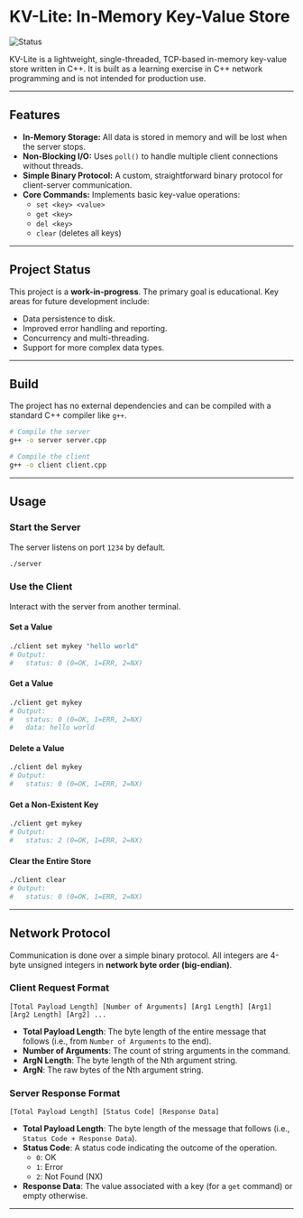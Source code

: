 # KV-Lite: In-Memory Key-Value Store

![Status](https://img.shields.io/badge/status-work_in_progress-yellow)

KV-Lite is a lightweight, single-threaded, TCP-based in-memory key-value store written in C++. It is built as a learning exercise in C++ network programming and is not intended for production use.

---

## Features

- **In-Memory Storage:** All data is stored in memory and will be lost when the server stops.
- **Non-Blocking I/O:** Uses `poll()` to handle multiple client connections without threads.
- **Simple Binary Protocol:** A custom, straightforward binary protocol for client-server communication.
- **Core Commands:** Implements basic key-value operations:
  - `set <key> <value>`
  - `get <key>`
  - `del <key>`
  - `clear` (deletes all keys)

---

## Project Status

This project is a **work-in-progress**. The primary goal is educational. Key areas for future development include:

- Data persistence to disk.
- Improved error handling and reporting.
- Concurrency and multi-threading.
- Support for more complex data types.

---

## Build

The project has no external dependencies and can be compiled with a standard C++ compiler like `g++`.

```bash
# Compile the server
g++ -o server server.cpp

# Compile the client
g++ -o client client.cpp
```

---

## Usage

### Start the Server

The server listens on port `1234` by default.

```bash
./server
```

### Use the Client

Interact with the server from another terminal.

#### Set a Value

```bash
./client set mykey "hello world"
# Output:
#   status: 0 (0=OK, 1=ERR, 2=NX)
```

#### Get a Value

```bash
./client get mykey
# Output:
#   status: 0 (0=OK, 1=ERR, 2=NX)
#   data: hello world
```

#### Delete a Value

```bash
./client del mykey
# Output:
#   status: 0 (0=OK, 1=ERR, 2=NX)
```

#### Get a Non-Existent Key

```bash
./client get mykey
# Output:
#   status: 2 (0=OK, 1=ERR, 2=NX)
```

#### Clear the Entire Store

```bash
./client clear
# Output:
#   status: 0 (0=OK, 1=ERR, 2=NX)
```

---

## Network Protocol

Communication is done over a simple binary protocol. All integers are 4-byte unsigned integers in **network byte order (big-endian)**.

### Client Request Format

```
[Total Payload Length] [Number of Arguments] [Arg1 Length] [Arg1] [Arg2 Length] [Arg2] ...
```

- **Total Payload Length**: The byte length of the entire message that follows (i.e., from `Number of Arguments` to the end).
- **Number of Arguments**: The count of string arguments in the command.
- **ArgN Length**: The byte length of the Nth argument string.
- **ArgN**: The raw bytes of the Nth argument string.

### Server Response Format

```
[Total Payload Length] [Status Code] [Response Data]
```

- **Total Payload Length**: The byte length of the message that follows (i.e., `Status Code + Response Data`).
- **Status Code**: A status code indicating the outcome of the operation.
  - `0`: OK
  - `1`: Error
  - `2`: Not Found (NX)
- **Response Data**: The value associated with a key (for a `get` command) or empty otherwise.

---
